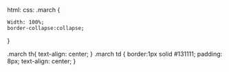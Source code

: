 html:
<template>
    <table class="march">
        <thead>
          <tr>
            <th align="centre"> MARCH 2024 </th>
          </tr>
        </thead>
        <thead>
          <tr>
            <!-- Here we have applied inline style 
              to make it more attractive-->
            <td style="color: white; background: rgb(169, 122, 190);">Sun</td>
            <td style="color: white; background: rgb(169, 122, 190);">Mon</td>
            <td style="color: white; background: rgb(169, 122, 190);">Tue</td>
            <td style="color: white; background: rgb(169, 122, 190);">Wed</td>
            <td style="color: white; background: rgb(169, 122, 190);">Thu</td>
            <td style="color: white; background: rgb(169, 122, 190);">Fri</td>
            <td style="color: white; background: rgb(169, 122, 190);">sat</td>
          </tr>
        </thead>
        
        <tbody>
          <tr>
            <td></td>
            <td></td>
            <td></td>
            <td></td>
            <td></td>
            <td>1</td>
            <td>2</td>
          </tr>
          <tr></tr>
          <tr>
            <td>3</td>
            <td>4</td>
            <td>5</td>
            <td>6</td>
            <td>7</td>
            <td style="color: white; background: rgb(176, 209, 221);">8 
              <br> 
              MAHA SHIVARATRI
            </td>
            <td>9</td>
          </tr>
          <tr>
            <td>10</td>
            <td>11</td>
            <td>12</td>
            <td>13</td>
            <td>14</td>
            <td>15</td>
            <td>16</td>
          </tr>
          <tr>
            <td>17</td>
            <td>18</td>
            <td>19</td>
            <td>20</td>
            <td>21</td>
            <td>22</td>
            <td>23</td>
          </tr>
          <tr>
            <td>24</td>
            <td style="color: white; background: rgb(216, 172, 212);">25
              <br>
              Holi day
            </td>
            <td>26</td>
            <td>27</td>
            <td>28</td>
            <td style="color: white; background: rgb(236, 237, 193);">29
              <br>
              Good Friday
            </td>
            <td>30</td>
          </tr>
          <tr>
            <td>31</td>
            <td>1</td>
            <td>2</td>
            <td>3</td>
            <td>4</td>
            <td>5</td>
            <td>6</td>
          </tr>
        </tbody>
    </table>
  </template>
css:
.march {
   
    Width: 100%;
    border-collapse:collapse;
} 

.march th{
    text-align: center;
}
.march td {
    border:1px solid #131111;
    padding: 8px;
    text-align: center;
}
